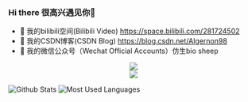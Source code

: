 ### Hi there 很高兴遇见你👋

<!--
**Algernon98/Algernon98** is a ✨ _special_ ✨ repository because its `README.md` (this file) appears on your GitHub profile.

Here are some ideas to get you started:

- 🔭 我的bilibili空间(Bilibili Video) https://space.bilibili.com/281724502
- 🌱 我的CSDN博客(CSDN Blog) https://blog.csdn.net/Algernon98
- 👯 我的微信公众号（Wechat Official Accounts）仿生bio sheep
- 🤔 I’m looking for help with ...
- 💬 Ask me about ...
- 📫 How to reach me: ...
- 😄 Pronouns: ...
- ⚡ Fun fact: ...
-->
- 🔭 我的bilibili空间(Bilibili Video) https://space.bilibili.com/281724502
- 🌱 我的CSDN博客(CSDN Blog) https://blog.csdn.net/Algernon98
- 👯 我的微信公众号（Wechat Official Accounts）仿生bio sheep
<div align="center"> <img src="https://metrics.lecoq.io/Algernon98?template=classic&config.timezone=Asia%2FShanghai"> </div>

<div align="center"> <img src="https://github-profile-trophy.vercel.app/?username=Algernon98" /> </div>

![Github Stats](https://github-readme-stats.vercel.app/api?username=Algernon98&show_icons=true&theme=light&count_private=true)
![Most Used Languages](https://github-readme-stats.vercel.app/api/top-langs/?username=Algernon98&theme=light&layout=compact)

